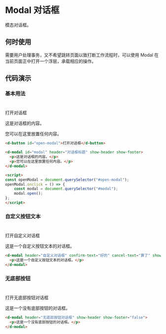 # Modal 对话框

模态对话框。

## 何时使用

需要用户处理事务，又不希望跳转页面以致打断工作流程时，可以使用 Modal 在当前页面正中打开一个浮层，承载相应的操作。

## 代码演示

### 基本用法

<div style="height: 10px"></div>

<script setup>
import { onMounted } from 'vue'

onMounted(() => {
	const openModal = document.querySelector("#open-modal");
	openModal.onclick = () => {
		const modal = document.querySelector("#modal");
		modal.open();
	};

	const openModalCustom = document.querySelector("#open-modal-custom");
	openModalCustom.onclick = () => {
		const modal = document.querySelector("#modal-custom");
		modal.open();
	};

	const openModalNoFooter = document.querySelector("#open-modal-no-footer");
	openModalNoFooter.onclick = () => {
		const modal = document.querySelector("#modal-no-footer");
		modal.open();
	};
});

</script>

<d-button id="open-modal">打开对话框</d-button>

<d-modal id="modal" header="对话框标题" show-header show-footer>
  <p>这是对话框的内容。</p>
  <p>您可以在这里放置任何内容。</p>
</d-modal>

```HTML
<d-button id="open-modal">打开对话框</d-button>

<d-modal id="modal" header="对话框标题" show-header show-footer>
  <p>这是对话框的内容。</p>
  <p>您可以在这里放置任何内容。</p>
</d-modal>

<script>
const openModal = document.querySelector("#open-modal");
openModal.onclick = () => {
	const modal = document.querySelector("#modal");
	modal.open();
};
</script>
```

### 自定义按钮文本

<div style="height: 10px"></div>

<d-button id="open-modal-custom">打开自定义对话框</d-button>

<d-modal id="modal-custom" header="自定义对话框" confirm-text="好的" cancel-text="算了" show-header show-footer>
  <p>这是一个自定义按钮文本的对话框。</p>
</d-modal>

```HTML
<d-modal header="自定义对话框" confirm-text="好的" cancel-text="算了" show-header show-footer>
  <p>这是一个自定义按钮文本的对话框。</p>
</d-modal>
```

### 无底部按钮

<div style="height: 10px"></div>

<d-button id="open-modal-no-footer">打开无底部按钮对话框</d-button>

<d-modal id="modal-no-footer" header="无底部按钮对话框" show-header show-footer="false">
  <p>这是一个没有底部按钮的对话框。</p>
</d-modal>

```HTML
<d-modal header="无底部按钮对话框" show-header show-footer="false">
  <p>这是一个没有底部按钮的对话框。</p>
</d-modal>
```
